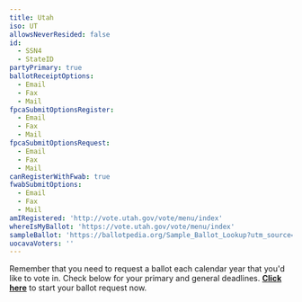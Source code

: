 ```yaml
---
title: Utah
iso: UT
allowsNeverResided: false
id:
  - SSN4
  - StateID
partyPrimary: true
ballotReceiptOptions:
  - Email
  - Fax
  - Mail
fpcaSubmitOptionsRegister:
  - Email
  - Fax
  - Mail
fpcaSubmitOptionsRequest:
  - Email
  - Fax
  - Mail
canRegisterWithFwab: true
fwabSubmitOptions:
  - Email
  - Fax
  - Mail
amIRegistered: 'http://vote.utah.gov/vote/menu/index'
whereIsMyBallot: 'https://vote.utah.gov/vote/menu/index'
sampleBallot: 'https://ballotpedia.org/Sample_Ballot_Lookup?utm_source=ballotpedia&utm_campaign=sample_ballot_frontpage'
uocavaVoters: ''
---
```

Remember that you need to request a ballot each calendar year that you'd like to vote in. Check below for your primary and general deadlines. [**Click here**](https://www.votefromabroad.org) to start your ballot request now.
